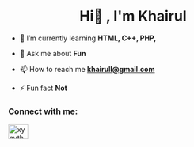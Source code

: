 <h1 align="center">Hi👋 , I'm Khairul</h1>

- 🌱 I’m currently learning **HTML, C++, PHP,**

- 💬 Ask me about **Fun**

- 📫 How to reach me **khairull@gmail.com**

- ⚡ Fun fact **Not**

<h3 align="left">Connect with me:</h3>
<p align="left">
<a href="https://instagram.com/xynvthkhrl_" target="blank"><img align="center" src="https://raw.githubusercontent.com/rahuldkjain/github-profile-readme-generator/master/src/images/icons/Social/instagram.svg" alt="xynvthkhrl_" height="30" width="40" /></a>


